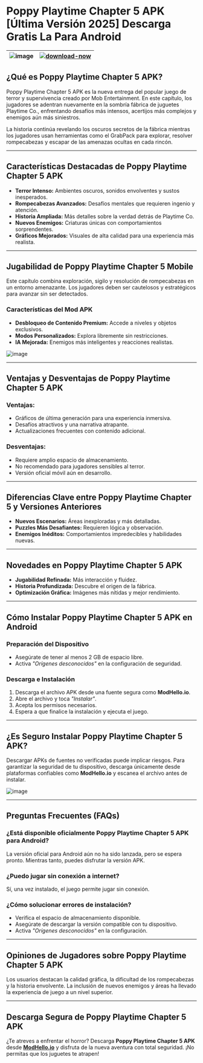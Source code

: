 # **Poppy Playtime Chapter 5 APK [Última Versión 2025] Descarga Gratis La Para Android**

| ![image](https://github.com/user-attachments/assets/18deb8ee-66b2-438e-9518-e120699a6c6b) | [![download-now](https://github.com/user-attachments/assets/22657e67-9d2d-46af-a41a-5d365d2ddc1f)](https://modhello.io/poppy-playtime-chapter-5.html)  |
|:-------------------------------------------------:|-----------------------|

## **¿Qué es Poppy Playtime Chapter 5 APK?**

Poppy Playtime Chapter 5 APK es la nueva entrega del popular juego de terror y supervivencia creado por Mob Entertainment. En este capítulo, los jugadores se adentran nuevamente en la sombría fábrica de juguetes Playtime Co., enfrentando desafíos más intensos, acertijos más complejos y enemigos aún más siniestros.

La historia continúa revelando los oscuros secretos de la fábrica mientras los jugadores usan herramientas como el GrabPack para explorar, resolver rompecabezas y escapar de las amenazas ocultas en cada rincón.

---

## **Características Destacadas de Poppy Playtime Chapter 5 APK**

- **Terror Intenso:** Ambientes oscuros, sonidos envolventes y sustos inesperados.
- **Rompecabezas Avanzados:** Desafíos mentales que requieren ingenio y atención.
- **Historia Ampliada:** Más detalles sobre la verdad detrás de Playtime Co.
- **Nuevos Enemigos:** Criaturas únicas con comportamientos sorprendentes.
- **Gráficos Mejorados:** Visuales de alta calidad para una experiencia más realista.

---

## **Jugabilidad de Poppy Playtime Chapter 5 Mobile**

Este capítulo combina exploración, sigilo y resolución de rompecabezas en un entorno amenazante. Los jugadores deben ser cautelosos y estratégicos para avanzar sin ser detectados.

### **Características del Mod APK**

- **Desbloqueo de Contenido Premium:** Accede a niveles y objetos exclusivos.
- **Modos Personalizados:** Explora libremente sin restricciones.
- **IA Mejorada:** Enemigos más inteligentes y reacciones realistas.

![image](https://github.com/user-attachments/assets/9e382be9-d7b9-4232-a2dd-11cf8232d31a) 

---

## **Ventajas y Desventajas de Poppy Playtime Chapter 5 APK**

### **Ventajas:**

- Gráficos de última generación para una experiencia inmersiva.
- Desafíos atractivos y una narrativa atrapante.
- Actualizaciones frecuentes con contenido adicional.

### **Desventajas:**

- Requiere amplio espacio de almacenamiento.
- No recomendado para jugadores sensibles al terror.
- Versión oficial móvil aún en desarrollo.

---

## **Diferencias Clave entre Poppy Playtime Chapter 5 y Versiones Anteriores**

- **Nuevos Escenarios:** Áreas inexploradas y más detalladas.
- **Puzzles Más Desafiantes:** Requieren lógica y observación.
- **Enemigos Inéditos:** Comportamientos impredecibles y habilidades nuevas.

---

## **Novedades en Poppy Playtime Chapter 5 APK**

- **Jugabilidad Refinada:** Más interacción y fluidez.
- **Historia Profundizada:** Descubre el origen de la fábrica.
- **Optimización Gráfica:** Imágenes más nítidas y mejor rendimiento.

---

## **Cómo Instalar Poppy Playtime Chapter 5 APK en Android**

### **Preparación del Dispositivo**

- Asegúrate de tener al menos 2 GB de espacio libre.
- Activa *"Orígenes desconocidos"* en la configuración de seguridad.

### **Descarga e Instalación**

1. Descarga el archivo APK desde una fuente segura como **ModHello.io**.
2. Abre el archivo y toca *"Instalar"*.
3. Acepta los permisos necesarios.
4. Espera a que finalice la instalación y ejecuta el juego.

---

## **¿Es Seguro Instalar Poppy Playtime Chapter 5 APK?**

Descargar APKs de fuentes no verificadas puede implicar riesgos. Para garantizar la seguridad de tu dispositivo, descarga únicamente desde plataformas confiables como **ModHello.io** y escanea el archivo antes de instalar.

![image](https://github.com/user-attachments/assets/f65ffba8-359a-40ea-b983-e311835a6017)

---

## **Preguntas Frecuentes (FAQs)**

### **¿Está disponible oficialmente Poppy Playtime Chapter 5 APK para Android?**

La versión oficial para Android aún no ha sido lanzada, pero se espera pronto. Mientras tanto, puedes disfrutar la versión APK.

### **¿Puedo jugar sin conexión a internet?**

Sí, una vez instalado, el juego permite jugar sin conexión.

### **¿Cómo solucionar errores de instalación?**

- Verifica el espacio de almacenamiento disponible.
- Asegúrate de descargar la versión compatible con tu dispositivo.
- Activa *"Orígenes desconocidos"* en la configuración.

---

## **Opiniones de Jugadores sobre Poppy Playtime Chapter 5 APK**

Los usuarios destacan la calidad gráfica, la dificultad de los rompecabezas y la historia envolvente. La inclusión de nuevos enemigos y áreas ha llevado la experiencia de juego a un nivel superior.

---

## **Descarga Segura de Poppy Playtime Chapter 5 APK**

¿Te atreves a enfrentar el horror? Descarga **Poppy Playtime Chapter 5 APK** desde **[ModHello.io](https://modhello.io)** y disfruta de la nueva aventura con total seguridad. ¡No permitas que los juguetes te atrapen!

